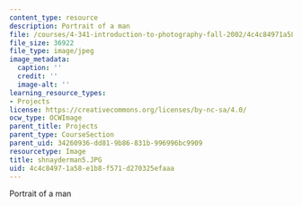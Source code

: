 ```yaml
---
content_type: resource
description: Portrait of a man
file: /courses/4-341-introduction-to-photography-fall-2002/4c4c84971a58e1b8f571d270325efaaa_shnayderman5.JPG
file_size: 36922
file_type: image/jpeg
image_metadata:
  caption: ''
  credit: ''
  image-alt: ''
learning_resource_types:
- Projects
license: https://creativecommons.org/licenses/by-nc-sa/4.0/
ocw_type: OCWImage
parent_title: Projects
parent_type: CourseSection
parent_uid: 34260936-dd81-9b86-831b-996996bc9909
resourcetype: Image
title: shnayderman5.JPG
uid: 4c4c8497-1a58-e1b8-f571-d270325efaaa
---
```

Portrait of a man
